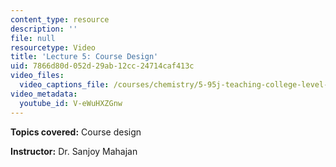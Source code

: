 ```yaml
---
content_type: resource
description: ''
file: null
resourcetype: Video
title: 'Lecture 5: Course Design'
uid: 7866d80d-052d-29ab-12cc-24714caf413c
video_files:
  video_captions_file: /courses/chemistry/5-95j-teaching-college-level-science-and-engineering-spring-2009/video-discussions/lecture-5-course-design/V-eWuHXZGnw.vtt
video_metadata:
  youtube_id: V-eWuHXZGnw
---
```


**Topics covered:** Course design  
  
**Instructor:** Dr. Sanjoy Mahajan
